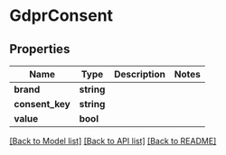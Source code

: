 # GdprConsent

## Properties
Name | Type | Description | Notes
------------ | ------------- | ------------- | -------------
**brand** | **string** |  | 
**consent_key** | **string** |  | 
**value** | **bool** |  | 

[[Back to Model list]](../README.md#documentation-for-models) [[Back to API list]](../README.md#documentation-for-api-endpoints) [[Back to README]](../README.md)


